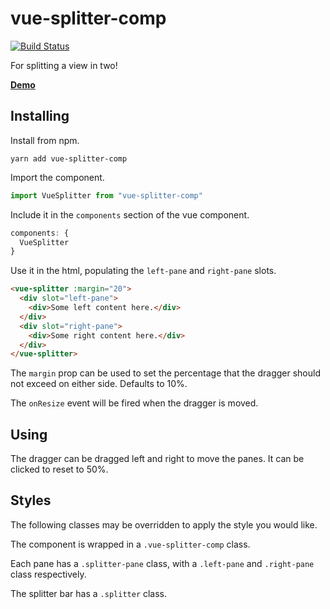 # vue-splitter-comp

[![Build Status](https://travis-ci.org/rmp135/vue-splitter-comp.svg?branch=master)](https://travis-ci.org/rmp135/vue-splitter-comp)

For splitting a view in two!

__[Demo](https://rmp135.github.io/vue-splitter-comp/)__

## Installing

Install from npm.

`yarn add vue-splitter-comp`

Import the component.

```javascript
import VueSplitter from "vue-splitter-comp"
```

Include it in the `components` section of the vue component.

```javascript
components: {
  VueSplitter
}
```
Use it in the html, populating the `left-pane` and `right-pane` slots.

```html
<vue-splitter :margin="20">
  <div slot="left-pane">
    <div>Some left content here.</div>
  </div>
  <div slot="right-pane">
    <div>Some right content here.</div>
  </div>
</vue-splitter>
```

The `margin` prop can be used to set the percentage that the dragger should not exceed on either side. Defaults to 10%.

The `onResize` event will be fired when the dragger is moved.

## Using

The dragger can be dragged left and right to move the panes. It can be clicked to reset to 50%.

## Styles

The following classes may be overridden to apply the style you would like.

The component is wrapped in a `.vue-splitter-comp` class.

Each pane has a `.splitter-pane` class, with a `.left-pane` and `.right-pane` class respectively.

The splitter bar has a `.splitter` class.
